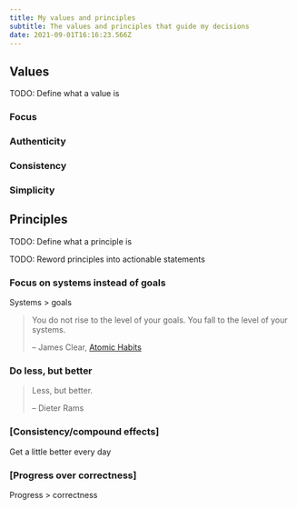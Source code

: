 ```yaml
---
title: My values and principles
subtitle: The values and principles that guide my decisions
date: 2021-09-01T16:16:23.566Z
---
```

## Values

TODO: Define what a value is

### Focus

### Authenticity

### Consistency

### Simplicity

## Principles

TODO: Define what a principle is

TODO: Reword principles into actionable statements

### Focus on systems instead of goals

Systems > goals

> You do not rise to the level of your goals. You fall to the level of your systems.
>
> – James Clear, [Atomic Habits](https://jamesclear.com/atomic-habits)

### Do less, but better

> Less, but better.
>
> – Dieter Rams

### [Consistency/compound effects]

Get a little better every day

### [Progress over correctness]

Progress > correctness

